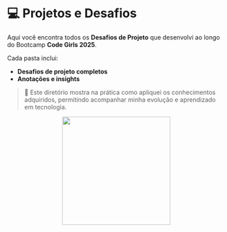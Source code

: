 # 💻 Projetos e Desafios

Aqui você encontra todos os **Desafios de Projeto** que desenvolvi ao longo do Bootcamp **Code Girls 2025**. 

Cada pasta inclui:  
-  **Desafios de projeto completos**  
-  **Anotações e insights**  

> 🌟 Este diretório mostra na prática como apliquei os conhecimentos adquiridos, permitindo acompanhar minha evolução e aprendizado em tecnologia.  

<p align="center">
  <img src="https://media.giphy.com/media/26AHONQ79FdWZhAI0/giphy.gif" width="250"/>
</p>